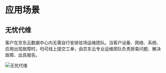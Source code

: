 # 应用场景
## 无忧代维
客户在京东云数据中心内无需自行安排驻场运维团队。当客户设备、网络、系统、应用出现故障时，均可线上提交工单，由京东云专业运维团队负责排查问题、解决故障、出具报告。

![无忧代维](../../image/IDC-Local-Technical-Support/IDC-Local-Technical-Support.png)

